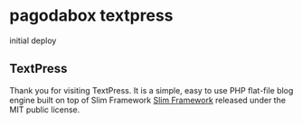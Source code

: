 pagodabox textpress
===================

initial deploy

## TextPress

Thank you for visiting TextPress. It is a simple, easy to use PHP flat-file blog engine built on top of Slim Framework [Slim Framework](http://slimframework.com) released under the MIT public license.

